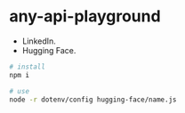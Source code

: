 # any-api-playground

- LinkedIn.
- Hugging Face.

```bash
# install
npm i

# use
node -r dotenv/config hugging-face/name.js
```